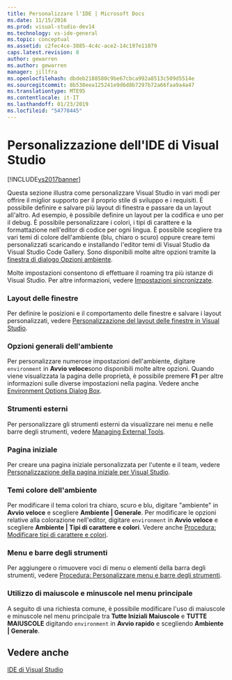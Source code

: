 ```yaml
---
title: Personalizzare l'IDE | Microsoft Docs
ms.date: 11/15/2016
ms.prod: visual-studio-dev14
ms.technology: vs-ide-general
ms.topic: conceptual
ms.assetid: c2fec4ce-3885-4c4c-ace2-14c197e11079
caps.latest.revision: 8
author: gewarren
ms.author: gewarren
manager: jillfra
ms.openlocfilehash: dbdeb2188580c9be67cbca992a8513c509d5514e
ms.sourcegitcommit: 8b538eea125241e9d6d8b7297b72a66faa9a4a47
ms.translationtype: MTE95
ms.contentlocale: it-IT
ms.lasthandoff: 01/23/2019
ms.locfileid: "54778445"
---
```

# <a name="personalizing-the-visual-studio-ide"></a>Personalizzazione dell'IDE di Visual Studio
[!INCLUDE[vs2017banner](../includes/vs2017banner.md)]

Questa sezione illustra come personalizzare Visual Studio in vari modi per offrire il miglior supporto per il proprio stile di sviluppo e i requisiti. È possibile definire e salvare più layout di finestra e passare da un layout all'altro. Ad esempio, è possibile definire un layout per la codifica e uno per il debug. È possibile personalizzare i colori, i tipi di carattere e la formattazione nell'editor di codice per ogni lingua. È possibile scegliere tra vari temi di colore dell'ambiente (blu, chiaro o scuro) oppure creare temi personalizzati scaricando e installando l'editor temi di Visual Studio da Visual Studio Code Gallery. Sono disponibili molte altre opzioni tramite la [finestra di dialogo Opzioni ambiente](../ide/reference/environment-options-dialog-box.md).

 Molte impostazioni consentono di effettuare il roaming tra più istanze di Visual Studio. Per altre informazioni, vedere [Impostazioni sincronizzate](../ide/synchronized-settings-in-visual-studio.md).

### <a name="window-layouts"></a>Layout delle finestre
 Per definire le posizioni e il comportamento delle finestre e salvare i layout personalizzati, vedere [Personalizzazione del layout delle finestre in Visual Studio](../ide/customizing-window-layouts-in-visual-studio.md).

### <a name="general-environment-options"></a>Opzioni generali dell'ambiente
 Per personalizzare numerose impostazioni dell'ambiente, digitare `environment` in **Avvio veloce**sono disponibili molte altre opzioni. Quando viene visualizzata la pagina delle proprietà, è possibile premere  **F1** per altre informazioni sulle diverse impostazioni nella pagina. Vedere anche [Environment Options Dialog Box](../ide/reference/environment-options-dialog-box.md).

### <a name="external-tools"></a>Strumenti esterni
 Per personalizzare gli strumenti esterni da visualizzare nei menu e nelle barre degli strumenti, vedere [Managing External Tools](../ide/managing-external-tools.md).

### <a name="start-page"></a>Pagina iniziale
 Per creare una pagina iniziale personalizzata per l'utente e il team, vedere [Personalizzazione della pagina iniziale per Visual Studio](../ide/customizing-the-start-page-for-visual-studio.md).

### <a name="environment-color-themes"></a>Temi colore dell'ambiente
 Per modificare il tema colori tra chiaro, scuro e blu, digitare "ambiente" in **Avvio veloce** e scegliere **Ambiente &#124; Generale**. Per modificare le opzioni relative alla colorazione nell'editor, digitare `environment` in **Avvio veloce** e scegliere **Ambiente &#124; Tipi di carattere e colori**. Vedere anche [Procedura: Modificare tipi di carattere e colori](../ide/how-to-change-fonts-and-colors-in-visual-studio.md).

### <a name="menus-and-toolbars"></a>Menu e barre degli strumenti
 Per aggiungere o rimuovere voci di menu o elementi della barra degli strumenti, vedere [Procedura: Personalizzare menu e barre degli strumenti](../ide/how-to-customize-menus-and-toolbars-in-visual-studio.md).

### <a name="main-menu-casing"></a>Utilizzo di maiuscole e minuscole nel menu principale
 A seguito di una richiesta comune, è possibile modificare l'uso di maiuscole e minuscole nel menu principale tra **Tutte Iniziali Maiuscole** e **TUTTE MAIUSCOLE** digitando `environment` in **Avvio rapido** e scegliendo **Ambiente &#124; Generale**.

## <a name="see-also"></a>Vedere anche
 [IDE di Visual Studio](../ide/visual-studio-ide.md)
